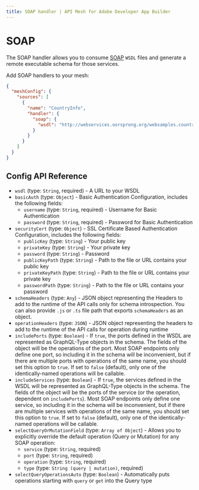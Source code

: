 ```yaml
---
title: SOAP handler | API Mesh for Adobe Developer App Builder
---
```


# SOAP

The SOAP handler allows you to consume [SOAP](https://soapui.org) `WSDL` files and generate a remote executable schema for those services.

Add SOAP handlers to your mesh:

```json
{
  "meshConfig": {
    "sources": [
      {
        "name": "CountryInfo",
        "handler": {
          "soap": {
            "wsdl": "http://webservices.oorsprong.org/websamples.countryinfo/CountryInfoService.wso?WSDL"
          }
        }
      }
    ]
  }
}
```

## Config API Reference

- `wsdl` (type: `String`, required) - A URL to your WSDL
- `basicAuth` (type: `Object`) - Basic Authentication Configuration, includes the following fields:
  - `username` (type: `String`, required) - Username for Basic Authentication
  - `password` (type: `String`, required) - Password for Basic Authentication
- `securityCert` (type: `Object`) - SSL Certificate Based Authentication Configuration, includes the following fields:
  - `publicKey` (type: `String`) - Your public key
  - `privateKey` (type: `String`) - Your private key
  - `password` (type: `String`) - Password
  - `publicKeyPath` (type: `String`) - Path to the file or URL contains your public key
  - `privateKeyPath` (type: `String`) - Path to the file or URL contains your private key
  - `passwordPath` (type: `String`) - Path to the file or URL contains your password
- `schemaHeaders` (type: `Any`) - JSON object representing the Headers to add to the runtime of the API calls only for schema introspection. You can also provide `.js` or `.ts` file path that exports `schemaHeaders` as an object.
- `operationHeaders` (type: `JSON`) - JSON object representing the headers to add to the runtime of the API calls for operation during runtime
- `includePorts` (type: `Boolean`) - If `true`, the ports defined in the WSDL are represented as GraphQL-Type objects in the schema. The fields of the object will be the operations of the port.
Most SOAP endpoints only define one port, so including it in the schema will be inconvenient, but if there are multiple ports with operations of the same name, you should set this option to `true`. If set to `false` (default), only one of the identically-named operations will be callable.
- `includeServices` (type: `Boolean`) - If `true`, the services defined in the WSDL will be represented as GraphQL-Type objects in the schema. The fields of the object will be the ports of the service (or the operation, dependent on `includePorts`). Most SOAP endpoints only define one service, so including it in the schema will be inconvenient, but if there are multiple services with operations of the same name, you should set this option to `true`. If set to `false` (default), only one of the identically-named operations will be callable.
- `selectQueryOrMutationField` (type: `Array of Object`) - Allows you to explicitly override the default operation (Query or Mutation) for any SOAP operation:
  - `service` (type: `String`, required)
  - `port` (type: `String`, required)
  - `operation` (type: `String`, required)
  - `type` (type: `String (query | mutation)`, required)
- `selectQueryOperationsAuto` (type: `Boolean`) - Automatically puts operations starting with `query` or `get` into the Query type
